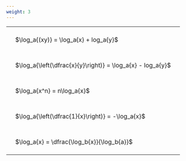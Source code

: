 ```yaml
---
weight: 3
---
```


<style type="text/css">
#T_5b285 th.col_heading {
  text-align: left;
  font-size: 1em;
}
#T_5b285 td {
  text-align: left;
  font-size: 1em;
  padding: 1.5em;
}
</style>
<table id="T_5b285">
  <thead>
  </thead>
  <tbody>
    <tr>
      <td id="T_5b285_row0_col0" class="data row0 col0" >$\log_a{(xy)} = \log_a{x} + log_a{y}$</td>
    </tr>
    <tr>
      <td id="T_5b285_row1_col0" class="data row1 col0" >$\log_a{\left(\dfrac{x}{y}\right)} = \log_a{x} - log_a{y}$</td>
    </tr>
    <tr>
      <td id="T_5b285_row2_col0" class="data row2 col0" >$\log_a{x^n} = n\log_a{x}$</td>
    </tr>
    <tr>
      <td id="T_5b285_row3_col0" class="data row3 col0" >$\log_a{\left(\dfrac{1}{x}\right)} = -\log_a{x}$</td>
    </tr>
    <tr>
      <td id="T_5b285_row4_col0" class="data row4 col0" >$\log_a{x} = \dfrac{\log_b{x}}{\log_b{a}}$</td>
    </tr>
  </tbody>
</table>
